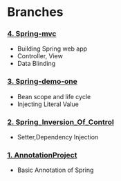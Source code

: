 # Branches
### [4. Spring-mvc](https://github.com/kokkkkk/learn_Spring/tree/spring-mvc)
  - Building Spring web app
  - Controller, View
  - Data Blinding
### [3. Spring-demo-one](https://github.com/kokkkkk/learn_Spring/tree/spring-demo-one)
  - Bean scope and life cycle
  - Injecting Literal Value
### [2. Spring_Inversion_Of_Control](https://github.com/kokkkkk/learn_Spring/tree/Spring_Inversion_Of_Control)
  - Setter,Dependency Injection
### [1. AnnotationProject](https://github.com/kokkkkk/learn_Spring/tree/annotationProject)
  - Basic Annotation of Spring

